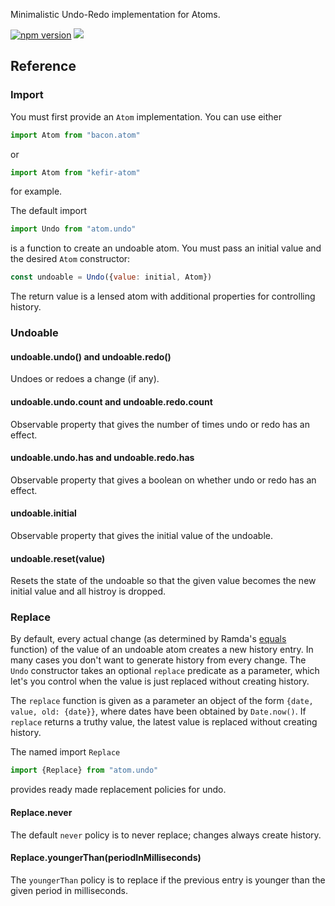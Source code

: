 Minimalistic Undo-Redo implementation for Atoms.

[![npm version](https://badge.fury.io/js/atom.undo.svg)](http://badge.fury.io/js/atom.undo) [![](https://david-dm.org/calmm-js/atom.undo.svg)](https://david-dm.org/calmm-js/atom.undo)

## Reference

### Import

You must first provide an `Atom` implementation.  You can use either

```js
import Atom from "bacon.atom"
```

or

```js
import Atom from "kefir-atom"
```

for example.

The default import

```js
import Undo from "atom.undo"
```

is a function to create an undoable atom.  You must pass an initial value and
the desired `Atom` constructor:

```js
const undoable = Undo({value: initial, Atom})
```

The return value is a lensed atom with additional properties for controlling
history.

### Undoable

#### undoable.undo() and undoable.redo()

Undoes or redoes a change (if any).

#### undoable.undo.count and undoable.redo.count

Observable property that gives the number of times undo or redo has an effect.

#### undoable.undo.has and undoable.redo.has

Observable property that gives a boolean on whether undo or redo has an effect.

#### undoable.initial

Observable property that gives the initial value of the undoable.

#### undoable.reset(value)

Resets the state of the undoable so that the given value becomes the new initial
value and all histroy is dropped.

### Replace

By default, every actual change (as determined by Ramda's
[equals](http://ramdajs.com/0.19.0/docs/#equals) function) of the value of an
undoable atom creates a new history entry.  In many cases you don't want to
generate history from every change.  The `Undo` constructor takes an optional
`replace` predicate as a parameter, which let's you control when the value is
just replaced without creating history.

The `replace` function is given as a parameter an object of the form `{date,
value, old: {date}}`, where dates have been obtained by `Date.now()`.  If
`replace` returns a truthy value, the latest value is replaced without creating
history.

The named import `Replace`

```js
import {Replace} from "atom.undo"
```

provides ready made replacement policies for undo.

#### Replace.never

The default `never` policy is to never replace; changes always create history.

#### Replace.youngerThan(periodInMilliseconds)

The `youngerThan` policy is to replace if the previous entry is younger than the
given period in milliseconds.
